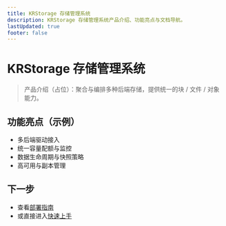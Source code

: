 ```yaml
---
title: KRStorage 存储管理系统
description: KRStorage 存储管理系统产品介绍、功能亮点与文档导航。
lastUpdated: true
footer: false
---
```


# KRStorage 存储管理系统

<div class="page-updated"><Updated /></div>

<!-- legacy-anchor -->
<h2 id="概览" style="display:none">概览</h2>
<!-- legacy-anchor -->
<h2 id="核心特性占位" style="display:none">核心特性占位</h2>
<!-- legacy-anchor -->
<h2 id="典型架构占位" style="display:none">典型架构占位</h2>
<!-- legacy-anchor -->
<h2 id="许可模式占位" style="display:none">许可模式占位</h2>

> 产品介绍（占位）：聚合与编排多种后端存储，提供统一的块 / 文件 / 对象能力。 <Term name="KRStorage" desc="统一存储管理系统" descEn="Unified Storage Management System" full="KRStorage 存储管理系统" fullEn="KRStorage Storage Management System" />

## 功能亮点（示例）
- 多后端驱动接入 <Term name="存储后端" desc="被平台接入并提供容量的实际存储系统" descEn="Actual storage system providing capacity" full="存储后端" fullEn="Storage Backend" />
- 统一容量配额与监控 <Term name="容量" desc="可供分配或使用的存储空间总量" descEn="Total storage space available for allocation or usage" full="存储容量" fullEn="Storage Capacity" />
- 数据生命周期与快照策略 <Term name="快照" desc="某一时间点的数据副本用于回滚或克隆" descEn="Point-in-time data copy for rollback or clone" full="数据快照" fullEn="Snapshot" />
- 高可用与副本管理 <Term name="副本" desc="同一数据的多份冗余存储拷贝" descEn="Redundant copies of the same data" full="数据副本" fullEn="Replica" />

## 下一步
- 查看[部署指南](./deployment.md)
- 或直接进入[快速上手](./quick-start.md)
